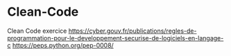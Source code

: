 # Clean-Code
Clean Code exercice
https://cyber.gouv.fr/publications/regles-de-programmation-pour-le-developpement-securise-de-logiciels-en-langage-c
https://peps.python.org/pep-0008/

